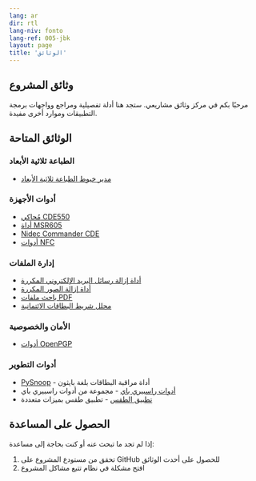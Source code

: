 ```yaml
---
lang: ar
dir: rtl
lang-niv: fonto
lang-ref: 005-jbk
layout: page
title: 'الوثائق'
---
```


## وثائق المشروع

مرحبًا بكم في مركز وثائق مشاريعي. ستجد هنا أدلة تفصيلية ومراجع وواجهات برمجة التطبيقات وموارد أخرى مفيدة.

## الوثائق المتاحة

### الطباعة ثلاثية الأبعاد

- [مدير خيوط الطباعة ثلاثية الأبعاد](docs/3D_Filament_Manager)

### أدوات الأجهزة

- [مُحاكي CDE550](docs/CDE550-sim)
- [أداة MSR605](docs/MSR605)
- [Nidec Commander CDE](docs/Nidec_CommanderCDE)
- [أدوات NFC](docs/NFC)

### إدارة الملفات

- [أداة إزالة رسائل البريد الإلكتروني المكررة](docs/EmailDuplicateCleaner)
- [أداة إزالة الصور المكررة](docs/Images-Deduplicator)
- [باحث ملفات PDF](docs/PDF_Finder)
- [محلل شريط البطاقات الائتمانية](docs/card_parser)

### الأمان والخصوصية

- [أدوات OpenPGP](docs/OpenPGP)

### أدوات التطوير

- [PySnoop](docs/PySnoop) - أداة مراقبة البطاقات بلغة بايثون
- [أدوات راسبيري باي](docs/raspy_utility) - مجموعة من أدوات راسبيري باي
- [تطبيق الطقس](docs/weather) - تطبيق طقس بميزات متعددة

## الحصول على المساعدة

إذا لم تجد ما تبحث عنه أو كنت بحاجة إلى مساعدة:

1. تحقق من مستودع المشروع على GitHub للحصول على أحدث الوثائق
2. افتح مشكلة في نظام تتبع مشاكل المشروع
